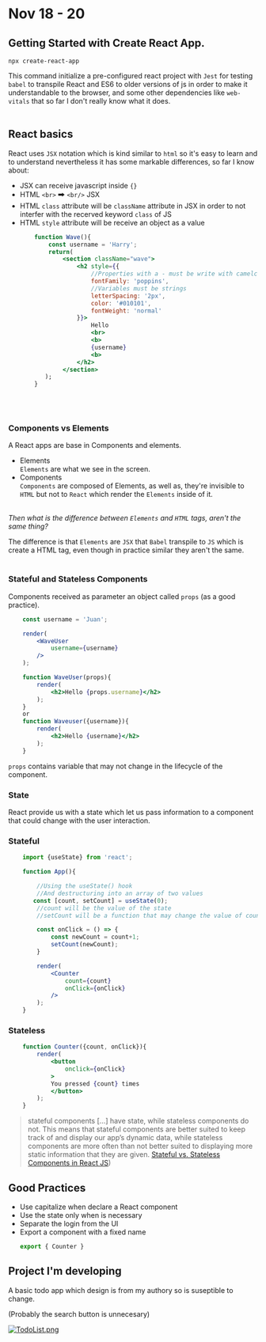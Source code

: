 # **Nov 18 - 20**
## Getting Started with Create React App.

`npx create-react-app`

This command initialize a pre-configured
react project with `Jest` for testing `babel` to transpile React and ES6 to older versions of js in order to make it understandable to the browser, and
 some other dependencies like 
`web-vitals` that so far I don't really know what it does.
\
&nbsp;

## React basics
React uses `JSX` notation which is kind similar to `html` so it's easy to learn and to understand nevertheless it has some markable differences, so far I know about:
- JSX can receive javascript inside `{}`
- HTML `<br>` 🠲 `<br/>` JSX
- HTML `class` attribute will be  `className` attribute in JSX in order to not interfer with the recerved keyword `class` of JS
- HTML `style` attribute will be receive an object as a value
    ```jsx
        function Wave(){
            const username = 'Harry';
            return(
                <section className="wave">
                    <h2 style={{
                        //Properties with a - must be write with camelcase
                        fontFamily: 'poppins', 
                        //Variables must be strings
                        letterSpacing: '2px',
                        color: '#010101',
                        fontWeight: 'normal'
                    }}>
                        Hello
                        <br>
                        <b>
                        {username}
                        <b>
                    </h2>
                </section>
           );
        }
    ```
\
&nbsp;

### Components vs Elements
A React apps are base in Components and elements.
- Elements\
`Elements` are what we see in the screen. 
- Components\
`Components` are composed of Elements, as well as, they're invisible to `HTML` but not to `React` which render the `Elements` inside of it.
\
&nbsp;

*Then what is the difference between `Elements` and `HTML` tags, aren't the same thing?*

The difference is that `Elements` are `JSX` that `Babel` transpile to `JS` which is create a HTML tag, even though in practice similar they aren't the same. 
\
&nbsp;

### Stateful and Stateless Components
Components received as parameter an object called `props` (as a good practice).
```jsx
    const username = 'Juan';

    render(
        <WaveUser 
            username={username}
        />
    );

```
```jsx
    function WaveUser(props){
        render(
            <h2>Hello {props.username}</h2>
        );
    }
    or
    function Waveuser({username}){
        render(
            <h2>Hello {username}</h2>
        );
    }
```
`props` contains variable that may not change in the lifecycle of the component.

### State
React provide us with a state which let us pass information to a component that could change with the user interaction.


### Stateful
```jsx
    import {useState} from 'react';

    function App(){

        //Using the useState() hook
        //And destructuring into an array of two values
       const [count, setCount] = useState(0);
        //count will be the value of the state
        //setCount will be a function that may change the value of count

        const onClick = () => {
            const newCount = count+1;
            setCount(newCount);
        }

        render(
            <Counter
                count={count}
                onClick={onClick}
            />
        );
    }

```
### Stateless
```jsx
    function Counter({count, onClick}){
        render(
            <button
                onclick={onClick}
            >
            You pressed {count} times
            </button>
        );
    }

```
> stateful components [...] have state, while stateless components do not. This means that stateful components are better suited to keep track of and display our app’s dynamic data, while stateless components are more often than not better suited to displaying more static information that they are given. [Stateful vs. Stateless Components in React JS](https://medium.com/@rachelbrandsness/stateful-vs-stateless-components-in-react-js-2811b67e6883))

## Good Practices 
- Use capitalize when declare a React component
- Use the state only when is necessary
- Separate the login from the UI
- Export a component with a fixed name 
    ```js 
    export { Counter }
    ```
## Project I'm developing
A basic todo app which design is from my authory so is suseptible to change.

(Probably the search button is unnecesary)

[![TodoList.png](https://i.postimg.cc/SssqJJH7/TodoList.png)](https://postimg.cc/Jy9SF4rG)